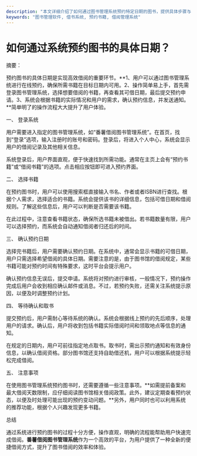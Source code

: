 ```yaml
---
description: "本文详细介绍了如何通过图书管理系统预约特定日期的图书，提供具体步骤与注意事项。"
keywords: "图书管理软件, 借书系统, 预约书籍, 借阅管理系统"
---
```

# 如何通过系统预约图书的具体日期？

摘要：

预约图书的具体日期是实现高效借阅的重要环节。**1、用户可以通过图书管理系统进行在线预约，确保所需书籍在目标日期内可用。2、操作简单易上手，首先需登录图书管理系统，选择想要借阅的书籍，再查看其可借日期，最后提交预约申请。3、系统会根据书籍的实际情况和用户的需求，确认预约信息，并发送通知。**简单明了的操作流程大大提升了用户体验。

一、 登录系统

用户需要进入指定的图书管理系统，如“番薯借阅图书管理系统”。在首页，找到“登录”选项，输入注册时的账号和密码。登录后，将进入个人中心，系统会显示用户的借阅记录及其他相关信息。

系统登录后，用户界面直观，便于快速找到所需功能。通常在主页上会有“预约书籍”或“借阅书籍”的选项。点击相应按钮即可进入预约界面。

二、 选择书籍

在预约图书时，用户可以使用搜索框直接输入书名、作者或者ISBN进行查找。根据个人需求，选择适合的书籍。系统会提供该书的详细信息，包括可借日期和借阅规则。了解这些信息后，用户可以判断是否需要该书籍。

在此过程中，注意查看书籍状态，确保所选书籍未被借出。若书籍数量有限，用户可以选择预约，而系统会自动通知借阅者归还后的时间。

三、 确认预约日期

选择完书籍后，用户需要确认预约日期。在系统中，通常会显示书籍的可借日期，用户只需选择希望借阅的具体日期。需要注意的是，由于图书馆的借阅规定，某些书籍可能对预约时间有特殊要求，这时平台会提示用户。

确认预约信息无误后，提交申请。系统将对预约进行审核，一般情况下，预约操作完成后用户会收到相应确认邮件或消息。不过，若预约失败，还需关注系统提示原因，以便及时调整预约计划。

四、 等待确认和取书

提交预约后，用户需耐心等待系统的确认。系统会根据线上预约的先后顺序，处理用户的请求。确认后，用户将收到包括书籍实际借阅时间和领取地点等信息的通知。

在规定的日期内，用户可前往指定地点取书。取书时，需出示预约通知和有效身份信息，以确认借阅资格。部分图书馆还支持自助借还机，用户可以根据系统提示轻松完成借阅。

五、 注意事项

在使用图书管理系统预约图书时，还需要遵循一些注意事项。**如需提前备案和最大借阅天数限制，应仔细阅读图书馆相关借阅政策。此外，建议定期查看预约状态，以便及时处理可能出现的预约变动问题。**另外，用户同时也可以利用系统的推荐功能，根据个人兴趣发现更多书籍。

总结 

通过系统进行预约图书的过程十分方便，操作直观，明确的流程能帮助用户快速完成借阅。**番薯借阅图书管理系统**作为一个高效的平台，为用户提供了一种全新的便捷借阅方式，提升了图书借阅的效率和体验。
